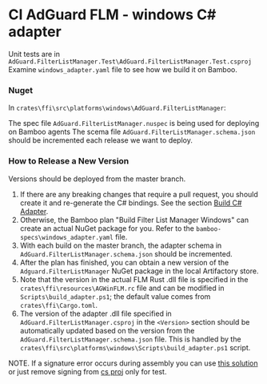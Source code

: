# CI AdGuard FLM - windows C# adapter

Unit tests are in `AdGuard.FilterListManager.Test\AdGuard.FilterListManager.Test.csproj`
Examine `windows_adapter.yaml` file to see how we build it on Bamboo.

### Nuget

In `crates\ffi\src\platforms\windows\AdGuard.FilterListManager`:

The spec file `AdGuard.FilterListManager.nuspec` is being used for deploying on Bamboo agents
The scema file `AdGuard.FilterListManager.schema.json` should be incremented each release we want to deploy.

### How to Release a New Version

Versions should be deployed from the master branch.

1. If there are any breaking changes that require a pull request, you should create it and re-generate the C# bindings. See the section [Build C# Adapter](README_WIN.md#build-c-adapter).
2. Otherwise, the Bamboo plan "Build Filter List Manager Windows" can create an actual NuGet package for you. Refer to the `bamboo-specs\windows_adapter.yaml` file.
3. With each build on the master branch, the adapter schema in `AdGuard.FilterListManager.schema.json` should be incremented.
4. After the plan has finished, you can obtain a new version of the `Adguard.FilterListManager` NuGet package in the local Artifactory store.
5. Note that the version in the actual FLM Rust .dll file is specified in the `crates\ffi\resources\AGWinFLM.rc` file and can be modified in `Scripts\build_adapter.ps1`; the default value comes from `crates\ffi\Cargo.toml`.
6. The version of the adapter .dll file specified in `AdGuard.FilterListManager.csproj` in the `<Version>` section should be automatically updated based on the version from the `AdGuard.FilterListManager.schema.json` file. This is handled by the `crates\ffi\src\platforms\windows\Scripts\build_adapter.ps1` script.

NOTE. If a signature error occurs during assembly you can use [this solution](https://www.notion.so/adguard/sn-Vr-7f55f6d2080546c1a3fd69d509e926a2) or just remove signing from [cs proj](AdGuard.FilterListManager/AdGuard.FilterListManager.csproj#39) only for test.

